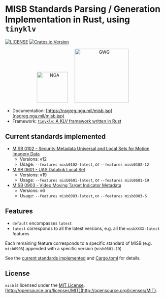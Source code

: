 # MISB Standards Parsing / Generation Implementation in Rust, using `tinyklv`

[![LICENSE](https://img.shields.io/badge/license-MIT-blue.svg)](LICENSE)
[![Crates.io Version](https://img.shields.io/crates/v/misb.svg)](https://crates.io/crates/misb)
<!-- [![Latest Release](https://img.shields.io/github/v/release/arpadav/misb)](https://github.com/arpadav/misb) -->
<!-- [![Coverage Status](https://coveralls.io/repos/github/arpadav/misb/badge.svg?branch=main)](https://coveralls.io/github/arpadav/misb?branch=main) -->

<div style="text-align: center;">
  <img src="https://nsgreg.nga.mil/images/nsg_logo.png" alt="NGA" style="width: 100px; height: auto; display: inline-block; margin: 0 10px;">
  <img src="https://gwg.nga.mil/generated/assets/files/newgwglogosmall-1920px.webp" alt="GWG" style="width: 175px; height: auto; display: inline-block; margin: 0 10px;">
</div>

* Documentation: [https://nsgreg.nga.mil/misb.jsp](nsgreg.nga.mil/misb.jsp)
* Framework: [`tinyklv`: A KLV framework written in Rust](https://crates.io/crates/tinyklv)

## Current standards implemented

* [MISB 0102 - Security Metadata Universal and Local Sets for Motion Imagery Data](./src/misb0102.rs)
  * Versions: v12
  * Usage: `--features misb0102-latest`, or `--features misb0102-12`
* [MISB 0601 - UAS Datalink Local Set](./src/misb0601/mod.rs)
  * Versions: v19
  * Usage: `--features misb0601-latest`, or `--features misb0601-19`
* [MISB 0903 - Video Moving Target Indicator Metadata](./src/misb0903/mod.rs)
  * Versions: v6
  * Usage: `--features misb0903-latest`, or `--features misb0903-6`

## Features

* `default` encompasses `latest`
* `latest` corresponds to all the latest versions, e.g. all the `misbXXXX-latest` features

Each remaining feature corresponds to a specific standard of MISB (e.g. `misb0903`) appended with a specific version (`misb0601-19`)

See the [current standards implemented](#current-standards-implemented) and [Cargo.toml](./Cargo.toml) for details.

<!-- ## Contributing

See [CONTRIBUTING.md](CONTRIBUTING.md) -->

## License

`misb` is licensed under the [MIT License](./LICENSE). [http://opensource.org/licenses/MIT](http://opensource.org/licenses/MIT).
